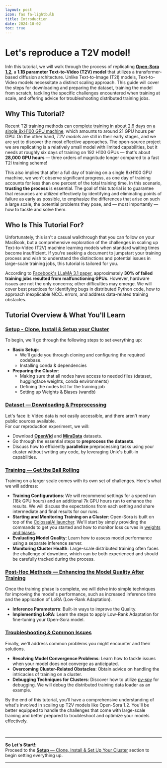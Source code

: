 ```yaml
---
layout: post
icon: fas fa-lightbulb
title: Introduction
date: 2024-10-02
toc: true
---
```


# Let's reproduce a **T2V** model!
InIn this tutorial, we will walk through the process of replicating [**Open-Sora 1.2**](https://github.com/hpcaitech/Open-Sora), a **1.1B parameter Text-to-Video (T2V) model** that utilizes a transformer-based diffusion architecture. Unlike Text-to-Image (T2I) models, Text-to-Video models necessitate a distinct scaling approach. This guide will cover the steps for downloading and preparing the dataset, training the model from scratch, tackling the specific challenges encountered when training at scale, and offering advice for troubleshooting distributed training jobs.



## Why This Tutorial?
Recent T2I training methods can [complete training in about 2.6 days on a single 8xH100 GPU machine](https://arxiv.org/abs/2407.15811), which amounts to around 21 GPU hours per GPU. On the other hand, *T2V models* are still in their early stages, and we are yet to discover the most effective approaches. The open-source project we are replicating is a relatively small model with limited capabilities, but it needs at roughly six days of training on 192 H100 GPUs — that's about **28,000 GPU hours** — three orders of magnitude longer compared to a fast T2I training scheme!

This also implies that after a full day of training on a single 8xH100 GPU machine, we won't observe significant progress, as one day of training accounts for less than one percent of the total training time. In this scenario, **trusting the process** is essential. The goal of this tutorial is to guarantee that resources are utilized effectively by identifying and eliminating points of failure as early as possible, to emphasize the differences that arise on such a large scale, the potential problems they pose, and — most importantly — how to tackle and solve them.



## Who Is This Tutorial For?
Unfortunately, this isn't a casual walkthrough that you can follow on your MacBook, but a comprehensive exploration of the challenges in scaling up Text-to-Video (T2V) machine learning models when standard waiting times become insufficient. If you're seeking a document to jumpstart your training process and wish to understand the distinctions and potential issues in large-scale training jobs, this tutorial is tailored for you.

According to [Facebook's LLaMA 3.1 paper](https://arxiv.org/abs/2407.21783), approximately **30% of failed training jobs resulted from malfunctioning GPUs**. However, hardware issues are not the only concerns; other difficulties may emerge. We will cover best practices for identifying bugs in distributed Python code, how to approach inexplicable NCCL errors, and address data-related training obstacles.



## Tutorial Overview & What You'll Learn


### [**Setup** - Clone, Install & Setup your Cluster](../02-setup)
To begin, we'll go through the following steps to set everything up:
- **Basic Setup**:
    - We'll guide you through cloning and configuring the required codebase.
    - Installing conda & dependencies
- **Preparing the Cluster**:
    - Making sure that all nodes have access to needed files (dataset, huggingface weights, conda environments)
    - Defining the nodes list for the training job
    - Setting up Weights & Biases (wandb)


### [**Dataset** — Downloading & Preprocessing](../03-dataset)
Let's face it: Video data is not easily accessible, and there aren't many public sources available.  
For our reproduction experiment, we will:
- Download [**OpenVid**](https://github.com/NJU-PCALab/OpenVid-1M) and [**MiraData**](https://github.com/mira-space/MiraData) datasets.
- Go through the essential steps to **preprocess the datasets**.
- Discuss how to efficiently **parallelize** preprocessing tasks using your cluster without writing any code, by leveraging Unix's built-in capabilities.


### [**Training** — Get the Ball Rolling](../04-training)
Training on a larger scale comes with its own set of challenges. Here's what we will address:
- **Training Configurations**: We will recommend settings for a speed run (18k GPU hours) and an additional 7k GPU hours run to enhance the results. We will discuss the expectations from each setting and share intermediate and final results for our runs.
- **Starting and Monitoring Training on a Cluster**: Open-Sora is built on top of the [ColossalAI launcher](https://colossalai.org/). We'll start by simply providing the commands to get you started and how to monitor loss curves in [weights and biases](https://wandb.com).
- **Evaluating Model Quality**: Learn how to assess model performance using a separate inference server.
- **Monitoring Cluster Health**: Large-scale distributed training often faces the challenge of downtime, which can be both experienced and should be carefully tracked during the process.


### [**Post-Hoc Methods** — Enhancing the Model Quality After Training](../05-post-hoc)
Once the training phase is complete, we will delve into simple techniques for improving the model's performance, such as increased inference time and the application of LoRA (Low-Rank Adaptation).
- **Inference Parameterrs**: Built-in ways to improve the Quality.
- **Implementing LoRA**: Learn the steps to apply Low-Rank Adaptation for fine-tuning your Open-Sora model.


### [**Troubleshooting & Common Issues**](../06-troubleshooting)
Finally, we'll address common problems you might encounter and their solutions.
- **Resolving Model Convergence Problems**: Learn how to tackle issues when your model does not converge as anticipated.
- **Overcoming Cluster-Related Obstacles**: Obtain advice on handling the intricacies of training on a cluster.
- **Debugging Techniques for Clusters**: Discover how to utilize [py-spy](https://github.com/benfred/py-spy) for debugging. We will debug the distributed training data loader as an example.


By the end of this tutorial, you'll have a comprehensive understanding of what's involved in scaling up T2V models like Open-Sora 1.2. You'll be better equipped to handle the challenges that come with large-scale training and better prepared to troubleshoot and optimize your models effectively.


<br/>

---

**So Let's Start!**:  
Proceed to the [**Setup** — Clone, Install & Set Up Your Cluster](../02-setup) section to begin setting everything up.

---